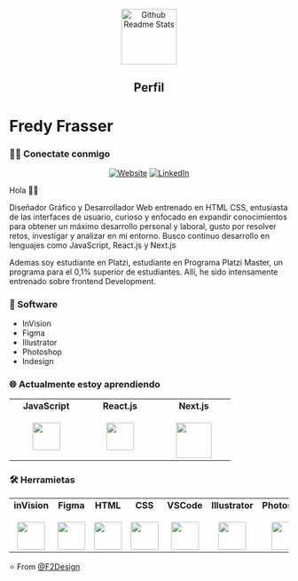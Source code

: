 <p align="center">
 <img width="100px" src="http://f2design.com.co/f2design.png" align="center" alt="Github Readme Stats"/>
 <h2 align="center">Perfil</h2>
</p>

# Fredy Frasser

<h3> 🤝🏻 Conectate conmigo </h3>

<p align="center">
<a href="http://f2design.com.co/" target="_blank"><img alt="Website" src="https://img.shields.io/badge/Website-www.f2design.com.co-blue?style=flat&logo=google-chrome" target="_blank"></a>
<a href="https://www.linkedin.com/in/fredyfrasser/" target="_blank"><img alt="LinkedIn" src="https://img.shields.io/badge/LinkedIn-@F2Design-blue?style=flat&logo=linkedin" target="_blank"></a>
</p>


Hola 👋🏼

Diseñador Gráfico y Desarrollador Web entrenado en HTML CSS, entusiasta de las interfaces de usuario, curioso y enfocado en expandir conocimientos para obtener un máximo desarrollo personal y laboral, gusto por resolver retos, investigar y analizar en mi entorno. 
Busco continuo desarrollo en lenguajes como JavaScript, React.js y Next.js

Ademas soy estudiante en Platzi, estudiante en Programa Platzi Master, un programa para el 0,1% superior de estudiantes. Allí, he sido intensamente entrenado sobre frontend Development.

### 🚀 Software
- InVision
- Figma
- Illustrator
- Photoshop
- Indesign

### 🌐 Actualmente estoy aprendiendo 

<table>
  <tbody>
    <tr valign="top">
      <td width="25%" align="center">
        <span><strong>JavaScript</strong></span><br><br>
        <img height="50px" src="http://f2design.com.co/javascript.svg">
      </td>
      <td width="25%" align="center">
        <span><strong>React.js</strong></span><br><br>
        <img height="50px" src="http://f2design.com.co/react.svg">
      </td>
      <td width="25%" align="center">
        <span><strong>Next.js</strong></span><br><br>
        <img height="64px" src="http://f2design.com.co/nextjs.svg">
      </td>
    </tr>
  </tbody>
</table>

### 🛠️ Herramietas 

<table>
  <tbody>
    <tr valign="top">
      <td width="25%" align="center">
        <span><strong>inVision</strong></span><br><br>
        <img height="50px" src="http://f2design.com.co/invision.svg">
      </td>
      <td width="25%" align="center">
        <span><strong>Figma</strong></span><br><br>
        <img height="50px" src="http://f2design.com.co/figma-1.svg">
      </td>
      <td width="25%" align="center">
        <span><strong>HTML</strong></span><br><br>
        <img height="50px" src="http://f2design.com.co/html5.svg">
      </td>
     <td width="35%" align="center">
        <span><strong>CSS</strong></span><br><br>
        <img height="50px" src="http://f2design.com.co/css3.svg">
      </td>
      <td width="25%" align="center">
        <span><strong>VSCode</strong></span><br><br>
        <img height="50px" src="http://f2design.com.co/visual-studio-code.svg">
      </td>
      <td width="25%" align="center">
        <span><strong>Illustrator</strong></span><br><br>
        <img height="50px" src="http://f2design.com.co/illustrator.svg">
      </td>
      <td width="25%" align="center">
        <span><strong>Photoshop</strong></span><br><br>
        <img height="50px" src="http://f2design.com.co/photoshop.svg">
      </td>
    </tr>
  </tbody>
</table>

⭐️ From [@F2Design](https://github.com/F2Design)
